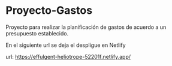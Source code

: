 # Proyecto-Gastos

Proyecto para realizar la planificación de gastos de acuerdo a un presupuesto establecido.

En el siguiente url se deja el despligue en Netlify 
 
 url: https://effulgent-heliotrope-52201f.netlify.app/ 
